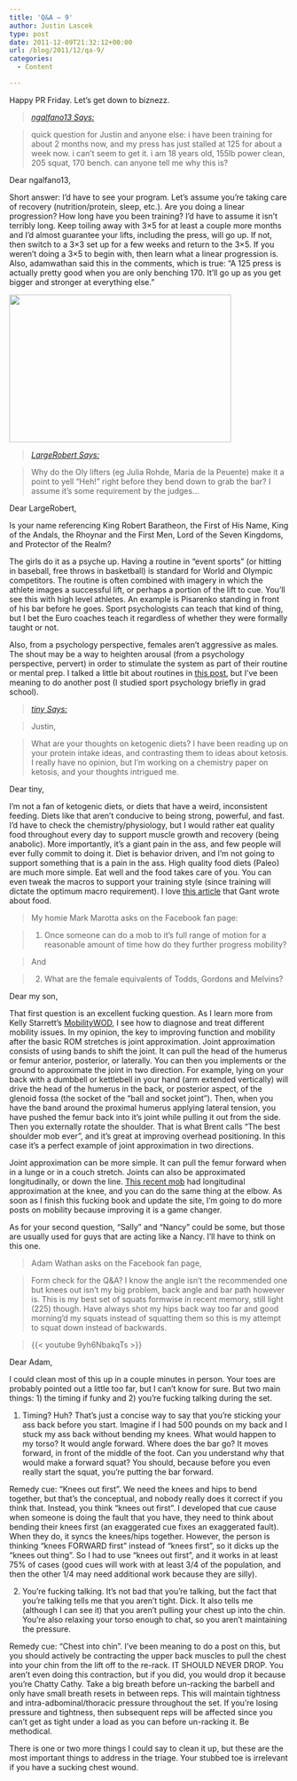 ```yaml
---
title: 'Q&A – 9'
author: Justin Lascek
type: post
date: 2011-12-09T21:32:12+00:00
url: /blog/2011/12/qa-9/
categories:
  - Content

---
```

Happy PR Friday. Let&#8217;s get down to biznezz.
  


> <a href="/blog/2011/12/5883/#comment-21159" target="_blank"><em>ngalfano13 Says:</em> </a>
  
> 
  
> quick question for Justin and anyone else: i have been training for about 2 months now, and my press has just stalled at 125 for about a week now. i can’t seem to get it. i am 18 years old, 155lb power clean, 205 squat, 170 bench. can anyone tell me why this is? 

Dear ngalfano13,
  

  
Short answer: I&#8217;d have to see your program. Let&#8217;s assume you&#8217;re taking care of recovery (nutrition/protein, sleep, etc.). Are you doing a linear progression? How long have you been training? I&#8217;d have to assume it isn&#8217;t terribly long. Keep toiling away with 3&#215;5 for at least a couple more months and I&#8217;d almost guarantee your lifts, including the press, will go up. If not, then switch to a 3&#215;3 set up for a few weeks and return to the 3&#215;5. If you weren&#8217;t doing a 3&#215;5 to begin with, then learn what a linear progression is. Also, adamwathan said this in the comments, which is true: &#8220;A 125 press is actually pretty good when you are only benching 170. It’ll go up as you get bigger and stronger at everything else.&#8221;
  


[<img data-attachment-id="5931" data-permalink="/blog/2011/12/qa-9/cs-58-131010/" data-orig-file="/2011/12/gameofthrones55_660.jpg" data-orig-size="400,266" data-comments-opened="1" data-image-meta="{&quot;aperture&quot;:&quot;4.5&quot;,&quot;credit&quot;:&quot;Nick Briggs\/ +447778646602\/nick@&quot;,&quot;camera&quot;:&quot;Canon EOS-1Ds Mark III&quot;,&quot;caption&quot;:&quot;Ep 1 scene 21&quot;,&quot;created_timestamp&quot;:&quot;1286983662&quot;,&quot;copyright&quot;:&quot;&quot;,&quot;focal_length&quot;:&quot;85&quot;,&quot;iso&quot;:&quot;400&quot;,&quot;shutter_speed&quot;:&quot;0.002&quot;,&quot;title&quot;:&quot;CS 58 (13\/10\/10)&quot;}" data-image-title="CS 58 (13/10/10)" data-image-description="<p>Ep 1 scene 21</p>
" data-medium-file="/2011/12/gameofthrones55_660.jpg" data-large-file="/2011/12/gameofthrones55_660.jpg" src="/2011/12/gameofthrones55_660.jpg" alt="" title="CS 58 (13/10/10)" width="400" height="266" class="aligncenter size-full wp-image-5931" />][1]
  
**<!--more-->**

> _<a href="/blog/2011/12/5883/#comment-21190" target="_blank">LargeRobert Says:</a>_ 
  
> 
  
> Why do the Oly lifters (eg Julia Rohde, Maria de la Peuente) make it a point to yell “Heh!” right before they bend down to grab the bar? I assume it’s some requirement by the judges…

Dear LargeRobert,
  

  
Is your name referencing King Robert Baratheon, the First of His Name, King of the Andals, the Rhoynar and the First Men, Lord of the Seven Kingdoms, and Protector of the Realm?
  

  
The girls do it as a psyche up. Having a routine in &#8220;event sports&#8221; (or hitting in baseball, free throws in basketball) is standard for World and Olympic competitors. The routine is often combined with imagery in which the athlete images a successful lift, or perhaps a portion of the lift to cue. You&#8217;ll see this with high level athletes. An example is Pisarenko standing in front of his bar before he goes. Sport psychologists can teach that kind of thing, but I bet the Euro coaches teach it regardless of whether they were formally taught or not.
  

  
Also, from a psychology perspective, females aren&#8217;t aggressive as males. The shout may be a way to heighten arousal (from a psychology perspective, pervert) in order to stimulate the system as part of their routine or mental prep. I talked a little bit about routines in <a href="/blog/2011/09/adrenaline/" target="_blank">this post</a>, but I&#8217;ve been meaning to do another post (I studied sport psychology briefly in grad school).
  


> _<a href="/blog/2011/12/general-peter-van-uhm/#comment-21180" target="_blank">tiny Says:</a>_ 
  
> 
  
> Justin,
  
> What are your thoughts on ketogenic diets? I have been reading up on your protein intake ideas, and contrasting them to ideas about ketosis. I really have no opinion, but I’m working on a chemistry paper on ketosis, and your thoughts intrigued me.

Dear tiny,
  

  
I&#8217;m not a fan of ketogenic diets, or diets that have a weird, inconsistent feeding. Diets like that aren&#8217;t conducive to being strong, powerful, and fast. I&#8217;d have to check the chemistry/physiology, but I would rather eat quality food throughout every day to support muscle growth and recovery (being anabolic). More importantly, it&#8217;s a giant pain in the ass, and few people will ever fully commit to doing it. Diet is behavior driven, and I&#8217;m not going to support something that is a pain in the ass. High quality food diets (Paleo) are much more simple. Eat well and the food takes care of you. You can even tweak the macros to support your training style (since training will dictate the optimum macro requirement). I love <a href="/blog/2010/06/making-the-cut/" target="_blank">this article</a> that Gant wrote about food.
  


> My homie Mark Marotta asks on the Facebook fan page:
  
> 
> 
> 1. Once someone can do a mob to it&#8217;s full range of motion for a reasonable amount of time how do they further progress mobility?
  
> And
  
> 2. What are the female equivalents of Todds, Gordons and Melvins?

Dear my son,
  

  
That first question is an excellent fucking question. As I learn more from Kelly Starrett&#8217;s <a href="http://www.mobilitywod.com/" target="_blank">MobilityWOD</a>, I see how to diagnose and treat different mobility issues. In my opinion, the key to improving function and mobility after the basic ROM stretches is joint approximation. Joint approximation consists of using bands to shift the joint. It can pull the head of the humerus or femur anterior, posterior, or laterally. You can then you implements or the ground to approximate the joint in two direction. For example, lying on your back with a dumbbell or kettlebell in your hand (arm extended vertically) will drive the head of the humerus in the back, or posterior aspect, of the glenoid fossa (the socket of the &#8220;ball and socket joint&#8221;). Then, when you have the band around the proximal humerus applying lateral tension, you have pushed the femur back into it&#8217;s joint while pulling it out from the side. Then you externally rotate the shoulder. That is what Brent calls &#8220;The best shoulder mob ever&#8221;, and it&#8217;s great at improving overhead positioning. In this case it&#8217;s a perfect example of joint approximation in two directions.
  

  
Joint approximation can be more simple. It can pull the femur forward when in a lunge or in a couch stretch. Joints can also be approximated longitudinally, or down the line. <a href="http://www.mobilitywod.com/2011/12/episode-348365-restoring-knee-motion-after-a-tweak.html" target="_blank">This recent mob</a> had longitudinal approximation at the knee, and you can do the same thing at the elbow. As soon as I finish this fucking book and update the site, I&#8217;m going to do more posts on mobility because improving it is a game changer.
  

  
As for your second question, &#8220;Sally&#8221; and &#8220;Nancy&#8221; could be some, but those are usually used for guys that are acting like a Nancy. I&#8217;ll have to think on this one.
  


> Adam Wathan asks on the Facebook fan page,
  
> 
  
> Form check for the Q&A? I know the angle isn&#8217;t the recommended one but knees out isn&#8217;t my big problem, back angle and bar path however is. This is my best set of squats formwise in recent memory, still light (225) though. Have always shot my hips back way too far and good morning&#8217;d my squats instead of squatting them so this is my attempt to squat down instead of backwards.
  
> 
  
> {{< youtube 9yh6NbakqTs >}}

Dear Adam,
  

  
I could clean most of this up in a couple minutes in person. Your toes are probably pointed out a little too far, but I can&#8217;t know for sure. But two main things: 1) the timing if funky and 2) you&#8217;re fucking talking during the set.
  

  
1. Timing? Huh? That&#8217;s just a concise way to say that you&#8217;re sticking your ass back before you start. Imagine if I had 500 pounds on my back and I stuck my ass back without bending my knees. What would happen to my torso? It would angle forward. Where does the bar go? It moves forward, in front of the middle of the foot. Can you understand why that would make a forward squat? You should, because before you even really start the squat, you&#8217;re putting the bar forward.
  

  
Remedy cue: &#8220;Knees out first&#8221;. We need the knees and hips to bend together, but that&#8217;s the conceptual, and nobody really does it correct if you think that. Instead, you think &#8220;knees out first&#8221;. I developed that cue cause when someone is doing the fault that you have, they need to think about bending their knees first (an exaggerated cue fixes an exaggerated fault). When they do, it syncs the knees/hips together. However, the person is thinking &#8220;knees FORWARD first&#8221; instead of &#8220;knees first&#8221;, so it dicks up the &#8220;knees out thing&#8221;. So I had to use &#8220;knees out first&#8221;, and it works in at least 75% of cases (good cues will work with at least 3/4 of the population, and then the other 1/4 may need additional work because they are silly).
  

  
2. You&#8217;re fucking talking. It&#8217;s not bad that you&#8217;re talking, but the fact that you&#8217;re talking tells me that you aren&#8217;t tight. Dick. It also tells me (although I can see it) that you aren&#8217;t pulling your chest up into the chin. You&#8217;re also relaxing your torso enough to chat, so you aren&#8217;t maintaining the pressure.
  

  
Remedy cue: &#8220;Chest into chin&#8221;. I&#8217;ve been meaning to do a post on this, but you should actively be contracting the upper back muscles to pull the chest into your chin from the lift off to the re-rack. IT SHOULD NEVER DROP. You aren&#8217;t even doing this contraction, but if you did, you would drop it because you&#8217;re Chatty Cathy. Take a big breath before un-racking the barbell and only have small breath resets in between reps. This will maintain tightness and intra-adbominal/thoracic pressure throughout the set. If you&#8217;re losing pressure and tightness, then subsequent reps will be affected since you can&#8217;t get as tight under a load as you can before un-racking it. Be methodical.
  

  
There is one or two more things I could say to clean it up, but these are the most important things to address in the triage. Your stubbed toe is irrelevant if you have a sucking chest wound.

 [1]: /2011/12/gameofthrones55_660.jpg
